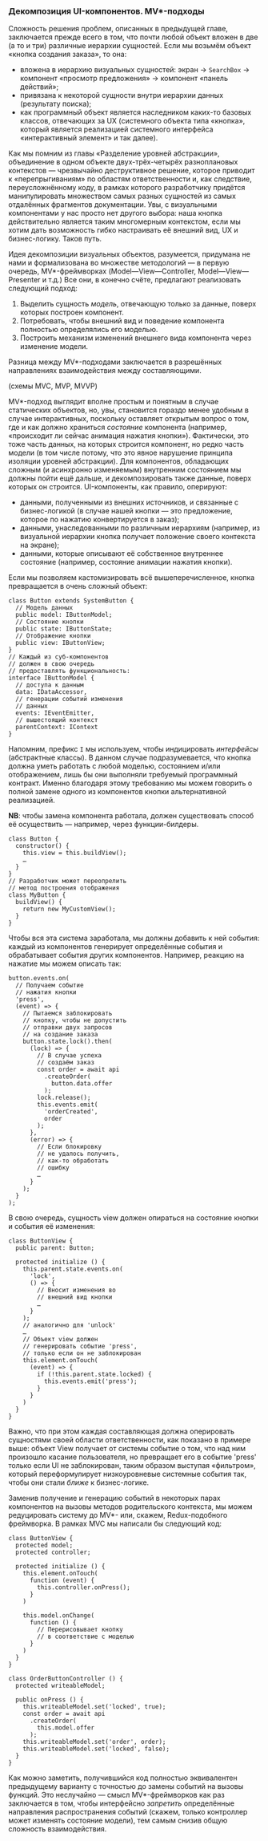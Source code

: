 ### Декомпозиция UI-компонентов. MV*-подходы

Сложность решения проблем, описанных в предыдущей главе, заключается прежде всего в том, что почти любой объект вложен в две (а то и три) различные иерархии сущностей. Если мы возьмём объект «кнопка создания заказа», то она:
  * вложена в иерархию визуальных сущностей: экран → `SearchBox` → компонент «просмотр предложения» → компонент «панель действий»;
  * привязана к некоторой сущности внутри иерархии данных (результату поиска);
  * как программный объект является наследником каких-то базовых классов, отвечающих за UX (системного объекта типа «кнопка», который является реализацией системного интерфейса «интерактивный элемент» и так далее).

Как мы помним из главы «Разделение уровней абстракции», объединение в одном объекте двух-трёх-четырёх разноплановых контекстов — чрезвычайно деструктивное решение, которое приводит к «перепрыгиваниям» по областям ответственности и, как следствие, переусложнённому коду, в рамках которого разработчику придётся манипулировать множеством самых разных сущностей из самых отдалённых фрагментов документации. Увы, с визуальными компонентами у нас просто нет другого выбора: наша кнопка действительно является таким многомерным контекстом, если мы хотим дать возможность гибко настраивать её внешний вид, UX и бизнес-логику. Таков путь.

Идея декомпозиции визуальных объектов, разумеется, придумана не нами и формализована во множестве методологий — в первую очередь, MV*-фреймворках (Model—View—Controller, Model—View—Presenter и т.д.) Все они, в конечно счёте, предлагают реализовать следующий подход:

  1. Выделить сущность *модель*, отвечающую только за данные, поверх которых построен компонент.
  2. Потребовать, чтобы внешний вид и поведение компонента полностью определялись его моделью.
  3. Построить механизм изменений внешнего вида компонента через изменение модели.

Разница между MV*-подходами заключается в разрешённых направлениях взаимодействия между составляющими.

(схемы MVC, MVP, MVVP)

MV*-подход выглядит вполне простым и понятным в случае статических объектов, но, увы, становится гораздо менее удобным в случае интерактивных, поскольку оставляет открытым вопрос о том, где и как должно храниться *состояние* компонента (например, «происходит ли сейчас анимация нажатия кнопки»). Фактически, это тоже часть данных, на которых строится компонент, но редко часть модели (в том числе потому, что это явное нарушение принципа изоляции уровней абстракции). Для компонентов, обладающих сложным (и асинхронно изменяемым) внутренним состоянием мы должны пойти ещё дальше, и декомпозировать также данные, поверх которых он строится. UI-компоненты, как правило, оперируют:

  * данными, полученными из внешних источников, и связанные с бизнес-логикой (в случае нашей кнопки — это предложение, которое по нажатию конвертируется в заказ);
  * данными, унаследованными по различным иерархиям (например, из визуальной иерархии кнопка получает положение своего контекста на экране);
  * данными, которые описывают её собственное внутреннее состояние (например, состояние анимации нажатия кнопки).

Если мы позволяем кастомизировать всё вышеперечисленное, кнопка превращается в очень сложный объект:

```
class Button extends SystemButton {
  // Модель данных
  public model: IButtonModel;
  // Состояние кнопки
  public state: IButtonState;
  // Отображение кнопки
  public view: IButtonView;
}
// Каждый из суб-компонентов
// должен в свою очередь 
// предоставлять функциональность:
interface IButtonModel {
  // доступа к данным
  data: IDataAccessor,
  // генерации событий изменения
  // данных
  events: IEventEmitter,
  // вышестоящий контекст
  parentContext: IContext
}
```

Напомним, префикс `I` мы используем, чтобы индицировать *интерфейсы* (абстрактные классы). В данном случае подразумевается, что кнопка должна уметь работать с любой моделью, состоянием и/или отображением, лишь бы они выполняли требуемый программный контракт. Именно благодаря этому требованию мы можем говорить о полной замене одного из компонентов кнопки альтернативной реализацией.

**NB**: чтобы замена компонента работала, должен существовать способ её осуществить — например, через функции-билдеры.

```
class Button {
  constructor() {
    this.view = this.buildView();
    …
  }
}
// Разработчик может переопрелить
// метод построения отображения
class MyButton {
  buildView() {
    return new MyCustomView();
  }
}
```

Чтобы вся эта система заработала, мы должны добавить к ней события: каждый из компонентов генерирует определённые события и обрабатывает события других компонентов. Например, реакцию на нажатие мы можем описать так:

```
button.events.on(
  // Получаем событие 
  // нажатия кнопки
  'press',
  (event) => {
    // Пытаемся заблокировать
    // кнопку, чтобы не допустить
    // отправки двух запросов 
    // на создание заказа
    button.state.lock().then(
      (lock) => {
        // В случае успеха
        // создаём заказ
        const order = await api
          .createOrder(
            button.data.offer
          );
        lock.release();
        this.events.emit(
          'orderCreated',
          order
        );
      },
      (error) => {
        // Если блокировку
        // не удалось получить,
        // как-то обработать
        // ошибку
        …
      }
    );
  }
);
```

В свою очередь, сущность view должен опираться на состояние кнопки и события её изменения:

```
class ButtonView {
  public parent: Button;

  protected initialize () {
    this.parent.state.events.on(
      'lock',
      () => {
        // Вносит изменения во
        // внешний вид кнопки
        …
      }
    );
    // аналогично для 'unlock'
    …
    // Объект view должен
    // генерировать событие 'press',
    // только если он не заблокирован
    this.element.onTouch(
      (event) => {
        if (!this.parent.state.locked) {
          this.events.emit('press');
        }
      }
    )
  }
}
```

Важно, что при этом каждая составляющая должна оперировать сущностями своей области ответственности, как показано в примере выше: объект View получает от системы событие о том, что над ним произошло касание пользователя, но превращает его в событие 'press' только если UI не заблокирован, таким образом выступая «фильтром», который переформулирует низкоуровневые системные события так, чтобы они стали *ближе* к бизнес-логике.

Заменив получение и генерацию событий в некоторых парах компонентов на вызовы методов родительского контекста, мы можем редуцировать систему до MV*- или, скажем, Redux-подобного фреймворка. В рамках MVC мы написали бы следующий код:

```
class ButtonView {
  protected model;
  protected controller;

  protected initialize () {
    this.element.onTouch(
      function (event) {
        this.controller.onPress();
      }
    )

    this.model.onChange(
      function () {
        // Перерисовывает кнопку
        // в соответствие с моделью
      }
    )
  }
}

class OrderButtonController () {
  protected writeableModel;

  public onPress () {
    this.writeableModel.set('locked', true);
    const order = await api
      .createOrder(
        this.model.offer
      );
    this.writeableModel.set('order', order);
    this.writeableModel.set('locked', false);
  }
}
```

Как можно заметить, получившийся код полностью эквивалентен предыдущему варианту с точностью до замены событий на вызовы функций. Это неслучайно — смысл MV*-фреймворков как раз заключается в том, чтобы интерфейсно *запретить* определённые направления распространения событий (скажем, только контроллер может изменять состояние модели), тем самым снизив общую сложность взаимодействия.
